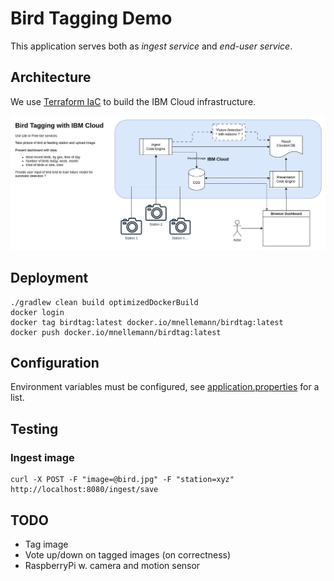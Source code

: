 Bird Tagging Demo
=================

This application serves both as *ingest service* and *end-user service*.

## Architecture

We use [Terraform IaC](doc/IaC) to build the IBM Cloud infrastructure.

![architecture diagram](doc/architecture.png)


## Deployment

```shell
./gradlew clean build optimizedDockerBuild
docker login
docker tag birdtag:latest docker.io/mnellemann/birdtag:latest
docker push docker.io/mnellemann/birdtag:latest
```


## Configuration

Environment variables must be configured, see [application.properties](src/main/resources/application.properties) for a list.


## Testing

### Ingest image

```shell
curl -X POST -F "image=@bird.jpg" -F "station=xyz" http://localhost:8080/ingest/save
```


## TODO

- Tag image
- Vote up/down on tagged images (on correctness)
- RaspberryPi w. camera and motion sensor
